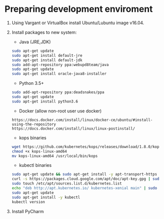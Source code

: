 # Preparing development enviroment 
1. Using Vargant or VirtualBox install Ubuntu/Lubuntu image v16.04.
2. Install packages to new system:
    * Java (JRE,JDK)
    ```bash
    sudo apt-get update
    sudo apt-get install default-jre
    sudo apt-get install default-jdk
    sudo add-apt-repository ppa:webupd8team/java
    sudo apt-get update
    sudo apt-get install oracle-java8-installer
    ```
    
    * Python 3.5+
    ```bash
    sudo add-apt-repository ppa:deadsnakes/ppa
    sudo apt-get update
    sudo apt-get install python3.6
    ```
    
    * Docker (allow non-root user use docker)
    ```text
    https://docs.docker.com/install/linux/docker-ce/ubuntu/#install-using-the-repository
    https://docs.docker.com/install/linux/linux-postinstall/
    ```
    
    * kops binaries  
    ```bash
    wget https://github.com/kubernetes/kops/releases/download/1.8.0/kops-linux-amd64
    chmod +x kops-linux-amd64
    mv kops-linux-amd64 /usr/local/bin/kops
    ```
    
    * kubectl binaries
    ```bash
    sudo apt-get update && sudo apt-get install -y apt-transport-https
    curl -s https://packages.cloud.google.com/apt/doc/apt-key.gpg | sudo apt-key add -
    sudo touch /etc/apt/sources.list.d/kubernetes.list 
    echo "deb http://apt.kubernetes.io/ kubernetes-xenial main" | sudo tee -a /etc/apt/sources.list.d/kubernetes.list
    sudo apt-get update
    sudo apt-get install -y kubectl
    kubectl version
    ```
3. Install PyCharm